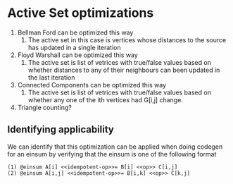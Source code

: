 # Active Set optimizations

1. Bellman Ford can be optimized this way
   1. The active set in this case is vertices whose distances to the source has updated in a single iteration
2. Floyd Warshall can be optimized this way
   1. The active set is list of vetrices with true/false values based on whether distances to any of their neighbours can been updated in the last iteration
3. Connected Components can be optimized this way
   1. The active set is list of vetrices with true/false values based on whether any one of the ith vertices had G[i,j] change.
4. Triangle counting?

## Identifying applicability

We can identify that this optimization can be applied when doing codegen for an einsum by verifying that the einsum is one of the following format
```
(1) @einsum A[i] <<idempotent-op>>= B[i] <<op>> C[i,j]
(2) @einsum A[i,j] <<idempotent-op>>= B[i,k] <<op>> C[k,j]
```
